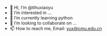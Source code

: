 - 👋 Hi, I’m @tihuxiaoyu
- 👀 I’m interested in ...
- 🌱 I’m currently learning python
- 💞️ I’m looking to collaborate on ...
- 📫 How to reach me, Email: yux@cmu.edu.cn

<!---
tihuxiaoyu/tihuxiaoyu is a ✨ special ✨ repository because its `README.md` (this file) appears on your GitHub profile.
You can click the Preview link to take a look at your changes.
--->
